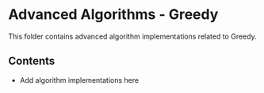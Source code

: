 # Advanced Algorithms - Greedy

This folder contains advanced algorithm implementations related to Greedy.

## Contents

* Add algorithm implementations here

